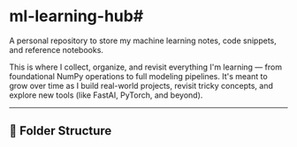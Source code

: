 # ml-learning-hub# 

A personal repository to store my machine learning notes, code snippets, and reference notebooks.

This is where I collect, organize, and revisit everything I'm learning — from foundational NumPy operations to full modeling pipelines. It's meant to grow over time as I build real-world projects, revisit tricky concepts, and explore new tools (like FastAI, PyTorch, and beyond).

---

## 📁 Folder Structure

